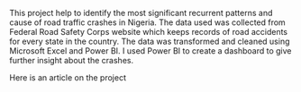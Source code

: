 This project help to identify the most significant recurrent patterns and cause of road traffic crashes in Nigeria. The data used was collected from Federal Road Safety Corps website which keeps records of road accidents for every state in the country. The data was transformed and cleaned using Microsoft Excel and Power BI. I used Power BI to create a dashboard to give further insight about the crashes.

Here is an article on the project
